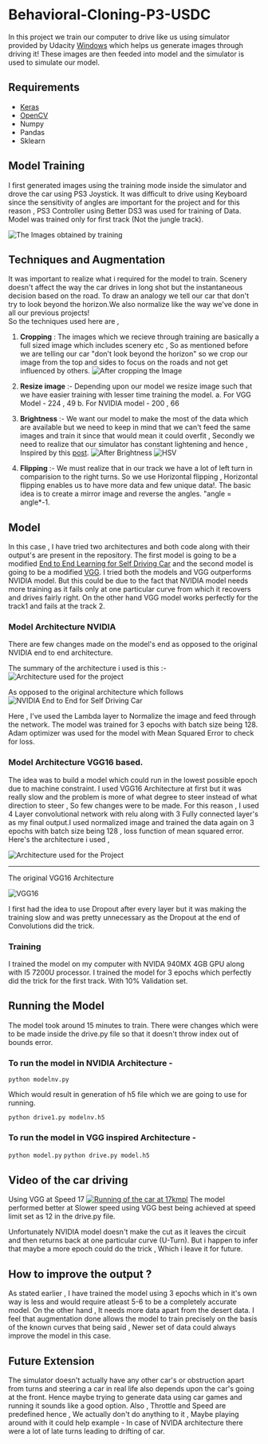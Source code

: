# Behavioral-Cloning-P3-USDC

In this project we train our computer to drive like us using simulator provided by Udacity [Windows](https://d17h27t6h515a5.cloudfront.net/topher/2016/November/5831f3a4_simulator-windows-64/simulator-windows-64.zip) which helps us generate images through driving it! These images are then feeded into model and the simulator is used to simulate our model. 

## Requirements 

* [Keras](https://keras.io) 
* [OpenCV](https://opencv.org)
* Numpy 
* Pandas 
* Sklearn 

## Model Training 

I first generated images using the training mode inside the simulator and drove the car using PS3 Joystick. It was difficult to drive using Keyboard since the sensitivity of angles are important for the project and for this reason , PS3 Controller using Better DS3 was used for training of Data. Model was trained only for first track (Not the jungle track). 

![The Images obtained by training](https://github.com/Shreyas3108/Behavioral-Cloning-P3-USDC/raw/master/images/training_data.png)

## Techniques and Augmentation 

It was important to realize what i required for the model to train. Scenery doesn't affect the way the car drives in long shot but the instantaneous decision based on the road. To draw an analogy we tell our car that don't try to look beyond the horizon.We also normalize like the way we've done in all our previous projects!  
So the techniques used here are , 
1. **Cropping** : The images which we recieve through training are basically a full sized image which includes scenery etc , So as mentioned before we are telling our car "don't look beyond the horizon" so we crop our image from the top and sides to focus on the roads and not get influenced by others.
![After cropping the Image](https://github.com/Shreyas3108/Behavioral-Cloning-P3-USDC/raw/master/images/cropped.png)

2. **Resize image** :- Depending upon our model we resize image such that we have easier training with lesser time training the model. 
  a. For VGG Model - 224 , 49 
  b. For NVIDIA model - 200 , 66
3. **Brightness** :- We want our model to make the most of the data which are available but we need to keep in mind that we can't feed the same images and train it since that would mean it could overfit , Secondly we need to realize that our simulator has constant lightening and hence , Inspired by this [post](https://chatbotslife.com/using-augmentation-to-mimic-human-driving-496b569760a9).
![After Brightness](https://github.com/Shreyas3108/Behavioral-Cloning-P3-USDC/raw/master/images/brightness.png)
![HSV](https://github.com/Shreyas3108/Behavioral-Cloning-P3-USDC/raw/master/images/hsv.png)
4. **Flipping** :- We must realize that in our track we have a lot of left turn in comparision to the right turns. So we use Horizontal flipping , Horizontal flipping enables us to have more data and few unique data!. The basic idea is to create a mirror image and reverse the angles. "angle = angle*-1. 

## Model 

In this case , I have tried two architectures and both code along with their output's are present in the repository. The first model is going to be a modified [End to End Learning for Self Driving Car](https://images.nvidia.com/content/tegra/automotive/images/2016/solutions/pdf/end-to-end-dl-using-px.pdf) and the second model is going to be a modified [VGG](https://arxiv.org/abs/1409.1556). 
I tried both the models and VGG outperforms NVIDIA model. But this could be due to the fact that NVIDIA model needs more training as it fails only at one particular curve from which it recovers and drives fairly right. On the other hand VGG model works perfectly for the track1 and fails at the track 2. 

### Model Architecture NVIDIA 

There are few changes made on the model's end as opposed to the original NVIDIA end to end architecture. 

The summary of the architecture i used is this :-
![Architecture used for the project](https://github.com/Shreyas3108/Behavioral-Cloning-P3-USDC/raw/master/images/Screenshot%20nv.png)

As opposed to the original architecture which follows 
![NVIDIA End to End for Self Driving Car](https://devblogs.nvidia.com/parallelforall/wp-content/uploads/2016/08/cnn-architecture-624x890.png)

Here , I've used the Lambda layer to Normalize the image and feed through the network.
The model was trained for 3 epochs with batch size being 128. Adam optimizer was used for the model with Mean Squared Error to check for loss. 

### Model Architecture VGG16 based. 

The idea was to build a model which could run in the lowest possible epoch due to machine constraint. I used VGG16 Architecture at first but it was really slow and the problem is more of what degree to steer instead of what direction to steer , So few changes were to be made. For this reason , I used 4 Layer convolutional network with relu along with 3 Fully connected layer's as my final output.I used normalized image and trained the data again on 3 epochs with batch size being 128 , loss function of mean squared error. 
Here's the architecture i used , 

![Architecture used for the Project](https://github.com/Shreyas3108/Behavioral-Cloning-P3-USDC/raw/master/images/Screenshot%20(31).png)
____________________________________________________________________________________________________

The original VGG16 Architecture 

![VGG16](https://www.pyimagesearch.com/wp-content/uploads/2017/03/imagenet_vgg16.png)

I first had the idea to use Dropout after every layer but it was making the training slow and was pretty unnecessary as the Dropout at the end of Convolutions did the trick. 

### Training 

I trained the model on my computer with NVIDA 940MX 4GB GPU along with I5 7200U processor. I trained the model for 3 epochs which perfectly did the trick for the first track. With 10% Validation set. 

## Running the Model 

The model took around 15 minutes to train. There were changes which were to be made inside the drive.py file so that it doesn't throw index out of bounds error. 

### To run the model in NVIDIA Architecture - 
  ``` python modelnv.py ``` 
  
  Which would result in generation of h5 file which we are going to use for running. 
  
  ``` python drive1.py modelnv.h5 ```
### To run the model in VGG inspired Architecture - 

  ``` python model.py ```
  ``` python drive.py model.h5 ```
## Video of the car driving 
Using VGG at Speed 17 
[![Running of the car at 17kmpl](https://img.youtube.com/vi/14PhbDHrwVk/0.jpg)](https://youtu.be/14PhbDHrwVk) 
The model performed better at Slower speed using VGG best being achieved at speed limit set as 12 in the drive.py file. 

Unfortunately NVIDIA model doesn't make the cut as it leaves the circuit and then returns back at one particular curve (U-Turn). But i happen to infer that maybe a more epoch could do the trick , Which i leave it for future. 

## How to improve the output ? 
As stated earlier , I have trained the model using 3 epochs which in it's own way is less and would require atleast 5-6 to be a completely accurate model. On the other hand , It needs more data apart from the desert data. I feel that augmentation done allows the model to train precisely on the basis of the known curves that being said , Newer set of data could always improve the model in this case. 

## Future Extension 

The simulator doesn't actually have any other car's or obstruction apart from turns and steering a car in real life also depends upon the car's going at the front. Hence maybe trying to generate data using car games and running it sounds like a good option. Also , Throttle and Speed are predefined hence , We actually don't do anything to it , Maybe playing around with it could help example - In case of NVIDA architecture there were a lot of late turns leading to drifting of car.   
